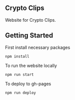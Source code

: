 ## Crypto Clips
Website for Crypto Clips.

## Getting Started

First install necessary packages

```npm install```

To run the website locally

```npm run start```

To deploy to gh-pages

```npm run deploy```
